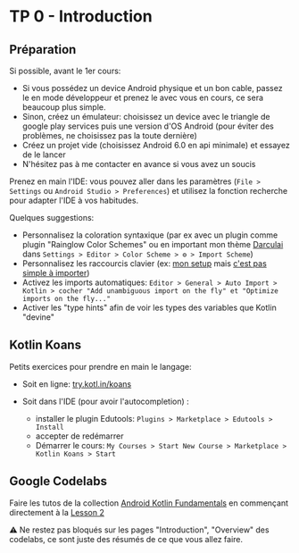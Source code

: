 # TP 0 - Introduction

## Préparation

Si possible, avant le 1er cours:

- Si vous possédez un device Android physique et un bon cable, passez le en mode développeur et prenez le avec vous en cours, ce sera beaucoup plus simple.
- Sinon, créez un émulateur: choisissez un device avec le triangle de google play services puis une version d'OS Android (pour éviter des problèmes, ne choisissez pas la toute dernière)
- Créez un projet vide (choisissez Android 6.0 en api minimale) et essayez de le lancer
- N'hésitez pas à me contacter en avance si vous avez un soucis

Prenez en main l'IDE: vous pouvez aller dans les paramètres (`File > Settings` ou `Android Studio > Preferences`) et utilisez la fonction recherche pour adapter l'IDE à vos habitudes.

Quelques suggestions:

- Personnalisez la coloration syntaxique (par ex avec un plugin comme plugin "Rainglow Color Schemes" ou en important mon thème [Darculai](https://github.com/CyrilFind/intellij-settings-repository/blob/master/colors/Darculai%20_cyrilfind_.icls) dans `Settings > Editor > Color Scheme > ⚙ > Import Scheme`)
- Personnalisez les raccourcis clavier (ex: [mon setup](https://github.com/CyrilFind/intellij-settings-repository/blob/master/keymaps/cyrilfind.xml) mais [c'est pas simple à importer](https://www.jetbrains.com/help/idea/configuring-keyboard-and-mouse-shortcuts.html#custom_keymap_location))
- Activez les imports automatiques: `Editor > General > Auto Import > Kotlin > cocher "Add unambiguous import on the fly" et "Optimize imports on the fly..."`
- Activer les "type hints" afin de voir les types des variables que Kotlin "devine"

## Kotlin Koans

Petits exercices pour prendre en main le langage:

- Soit en ligne: [try.kotl.in/koans](http://try.kotl.in/koans)

- Soit dans l'IDE (pour avoir l'autocompletion) :
  - installer le plugin Edutools: `Plugins > Marketplace > Edutools > Install`
  - accepter de redémarrer
  - Démarrer le cours: `My Courses > Start New Course > Marketplace > Kotlin Koans > Start`

## Google Codelabs

Faire les tutos de la collection
[Android Kotlin Fundamentals](https://developer.android.com/courses/kotlin-android-fundamentals/overview) en commençant directement à la [Lesson 2](https://developer.android.com/codelabs/kotlin-android-training-linear-layout#0)

<aside class="negative">
⚠️ Ne restez pas bloqués sur les pages "Introduction", "Overview" des codelabs, ce sont juste des résumés de ce que vous allez faire.
</aside>
